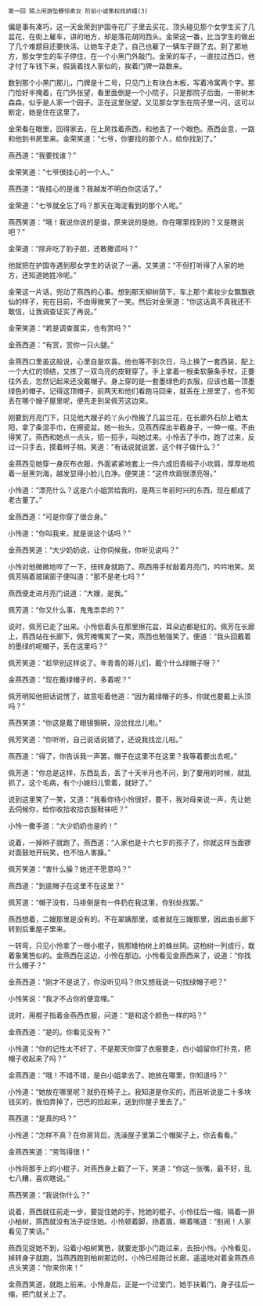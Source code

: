    第一回 陌上闲游坠鞭惊素女 阶前小谑策权戏娇嬛(3) 

   偏是事有凑巧，这一天金荣到护国寺花厂子里去买花，顶头碰见那个女学生买了几盆花，在街上雇车，讲的地方，却是落花胡同西头。金荣这一番，比当学生的做出了几个难题目还要快活。让她车子走了，自己也雇了一辆车子跟了去。到了那地方，那女学生的车子停住，在一个小黑门外敲门。金荣的车子，一直拉过西口，他才付了车钱下来，假装着找人家似的，挨着门牌一路数来。

   数到那个小黑门那儿，门牌是十二号，只见门上有块白木板，写着冷寓两个字。那门恰好半掩着，在门外张望，看里面倒是一个小院子。只是那院子后面，一带树木森森，似乎是人家一个园子。正在这里张望，又见那女学生在院子里一闪，这可以断定，她是住在这里了。

   金荣看在眼里，回得家去，在上房找着燕西，和他丢了一个眼色。燕西会意，一路和他到书房里来。金荣笑道：“七爷，你要找的那个人，给你找到了。”

   燕西道：“我要找谁？”

   金荣笑道：“七爷很挂心的一个人。”

   燕西道：“我挂心的是谁？我越发不明白你这话了。”

   金荣道：“七爷就全忘了吗？那天在海淀看到的那个人呢。”

   燕西笑道：“哦！我说你说的是谁，原来说的是她，你在哪里找到的？又是瞎说吧？”

   金荣道：“除非吃了豹子胆，还敢撒谎吗？”

   他就把在护国寺遇到那女学生的话说了一遍。又笑道：“不但打听得了人家的地方，还知道她姓冷呢。”

   金荣这一片话，兜动了燕西的心事。想到那天柳树荫下，车上那个素妆少女飘飘欲仙的样子，宛在目前，不由得微笑了一笑。然后对金荣道：“你这话真不真我还不敢信，让我调查证实了再说。”

   金荣笑道：“若是调查属实，也有赏吗？”

   金燕西道：“有赏，赏你一只火腿。”

   金燕西口里虽这般说，心里自是欢喜。他也等不到次日，马上换了一套西装，配上一个大红的领结，又拣了一双乌亮的皮鞋穿了。手上拿着一根柔软藤条手杖，正要往外去，忽然记起来还没戴帽子。身上穿的是一套墨绿色的衣服，应该也戴一顶墨绿色的帽子。记得这顶帽子，前两天和他们看跑马回来，就丢在上房里了，也不知丢在哪个嫂子屋里呢，便先走到吴佩芳这边来。

   刚要到月亮门下，只见他大嫂子的丫头小怜搬了几盆兰花，在长廊外石阶上晒太阳，拿了条湿手巾，在擦瓷盆。她一抬头，见燕西探出半截身子，一伸一缩，不由得笑了。燕西和她点一点头，招一招手，叫她过来。小怜丢了手巾，跑了过来，反过一只手去，摸着辫子梢。笑道：“有话说就说罢，这个样子做什么？”

   金燕西见她穿一身灰布衣服，外面紧紧地套上一件六成旧青缎子小坎肩，厚厚地梳着一层黑刘海，越发显得小脸儿白净。便笑道：“这件坎肩很漂亮呀。”

   小怜道：“漂亮什么？这是六小姐赏给我的，是两三年前时兴的东西，现在都成了老古董了。”

   金燕西道：“可是你穿了很合身。”

   小怜道：“你叫我来，就是说这个话吗？”

   金燕西笑道：“大少奶奶说，让你伺候我，你听见说吗？”

   小怜对他微微地啐了一下，扭转身就跑了。燕西用手杖敲着月亮门，吟吟地笑。吴佩芳隔着玻璃窗子便叫道：“那不是老七吗？”

   燕西便走进月亮门说道：“大嫂，是我。”

   佩芳道：“你又什么事，鬼鬼祟祟的？”

   说时，佩芳已走了出来。小怜低着头在那里擦花盆，耳朵边都是红的。佩芳在长廊上，燕西站在长廊下，佩芳掩嘴笑了一笑，燕西也勉强笑了。便道：“我头回戴着的墨绿的呢帽子，丢在这里吗？”

   佩芳笑道：“趁早别这样说了。年青青的哥儿们，戴个什么绿帽子呀？”

   金燕西道：“现在戴绿帽子的，多着呢？”

   佩芳明知他把话说愣了，故意呕着他道：“因为戴绿帽子的多，你就也要戴上头顶吗？”

   燕西笑道：“你这是戴了眼镜锔碗，没岔找岔儿啦。”

   佩芳笑道：“你听听，自己说话说错了，还说我找岔儿啦。”

   燕西道：“得了，你告诉我一声罢，帽子在这里不在这里？我等着要出去呢。”

   佩芳道：“你总是这样，东西乱丢，丢了十天半月也不问，到了要用的时候，就乱抓了。这个毛病，有个小媳妇儿管着，就好了。”

   说到这里笑了一笑，又道：“我看你待小怜很好，要不，我对母亲说一声，先让她去伺候你，给你收拾收拾衣服鞋袜吧？”

   小怜一撒手道：“大少奶奶也是的！”

   说着，一掉辫子就跑了。燕西道：“人家也是十六七岁的孩子了，你就这样当面锣对面鼓地开玩笑，也不怕人害臊。”

   佩芳笑道：“害什么臊？她还不愿意吗？”

   燕西道：“到底帽子在这里不在这里？”

   佩芳道：“帽子没有，马褂倒是有一件扔在我这里，你别处找罢。”

   燕西想着，二嫂那里是没有的。不在翠姨那里，或者就在三嫂那里，因此由长廊下转到后重屋子里来。

   一转弯，只见小怜拿了一根小棍子，挑那矮柏树上的蛛丝网。这柏树一列成行，栽着象篱笆似的。金燕西在这边，小怜在那边。小怜看见金燕西来了，说道：“你找什么帽子？”

   金燕西道：“刚才不是说了，你没听见吗？你又想我说一句找绿帽子吧？”

   小怜笑说：“我才不占你的便宜哩。”

   说时，用棍子指着金燕西衣服，问道：“是和这个颜色一样的吗？”

   金燕西道：“是的。你看见没有？”

   小怜道：“你的记性太不好了，不是那天你穿了衣服要走，白小姐留你打扑克，把帽子收起来了吗？”

   金燕西道：“哦！不错不错，是白小姐拿去了。她放在哪里，你知道吗？”

   小怜道：“她放在哪里呢？就扔在椅子上。我知道是你买的，而且听说是二十多块钱买的，我怕弄掉了，巴巴的捡起来，送到你屋子里去了。”

   燕西道：“是真的吗？”

   小怜道：“怎样不真？在你房背后，洗澡屋子里第二个帽架子上，你去看看。”

   金燕西笑道：“劳驾得很！”

   小怜将那手上的小棍子，对燕西身上戳了一下，笑道：“你这一张嘴，最不好，乱七八糟，喜欢瞎说。”

   燕西笑道：“我说你什么？”

   说着，燕西就往前走一步，要捉住她的手，抢她的棍子。小怜往后一缩，隔着一排小柏树，燕西就没有法子捉住她。小怜顿着脚，扬着眉，噘着嘴道：“别闹！人家看见了笑话。”

   燕西见捉她不到，沿着小柏树篱笆，就要走那小门跑过来，去扭小怜。小怜看见，掉转身子就跑，当燕西跑到柏树那边时，小怜已经跑过长廊，遥遥地对着金燕西点点头笑道：“你来你来！”

   金燕西笑道，就跑上前来。小怜身后，正是一个过堂门，她手扶着门，身子往后一缩，把门就关上了。

